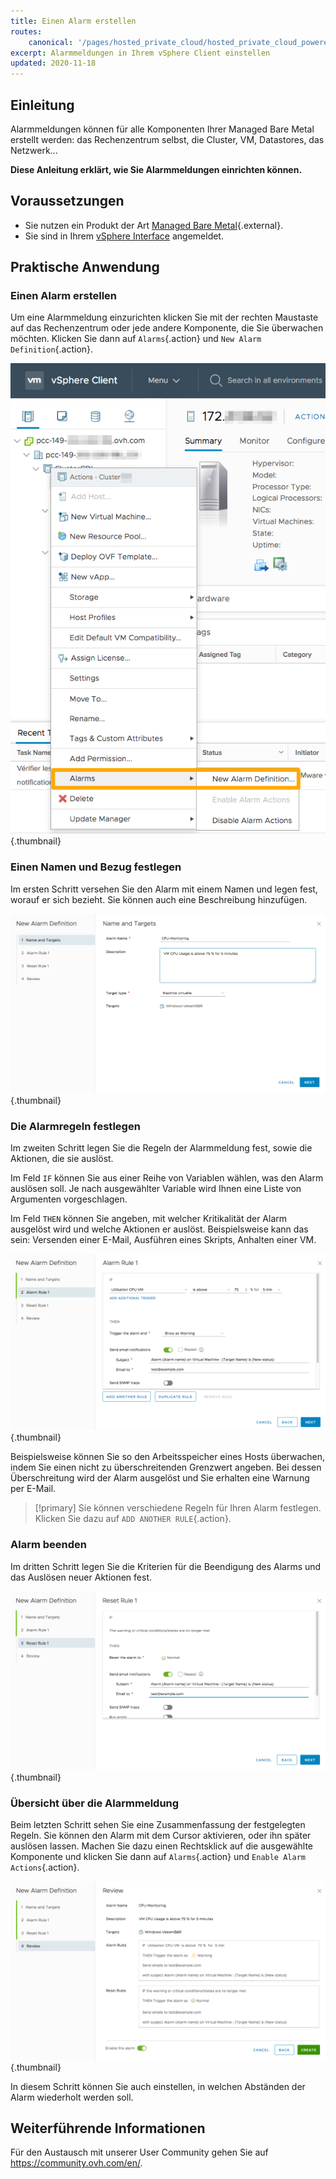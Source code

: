 ```yaml
---
title: Einen Alarm erstellen
routes:
    canonical: '/pages/hosted_private_cloud/hosted_private_cloud_powered_by_vmware/create_an_alert'
excerpt: Alarmmeldungen in Ihrem vSphere Client einstellen
updated: 2020-11-18
---
```



## Einleitung

Alarmmeldungen können für alle Komponenten Ihrer Managed Bare Metal erstellt werden: das Rechenzentrum selbst, die Cluster, VM, Datastores, das Netzwerk...

**Diese Anleitung erklärt, wie Sie Alarmmeldungen einrichten können.**

## Voraussetzungen

- Sie nutzen ein Produkt der Art [Managed Bare Metal](https://www.ovhcloud.com/de/managed-bare-metal/){.external}.
- Sie sind in Ihrem [vSphere Interface](/pages/bare_metal_cloud/managed_bare_metal/vsphere-interface) angemeldet.

## Praktische Anwendung

### Einen Alarm erstellen

Um eine Alarmmeldung einzurichten klicken Sie mit der rechten Maustaste auf das Rechenzentrum oder jede andere Komponente, die Sie überwachen möchten. Klicken Sie dann auf `Alarms`{.action} und `New Alarm Definition`{.action}.

![Alarm erstellen](images/alarms01.png){.thumbnail}

### Einen Namen und Bezug festlegen

Im ersten Schritt versehen Sie den Alarm mit einem Namen und legen fest, worauf er sich bezieht. Sie können auch eine Beschreibung hinzufügen.

![Name und Bezug der Alarmmeldung](images/alarms02.png){.thumbnail}

### Die Alarmregeln festlegen

Im zweiten Schritt legen Sie die Regeln der Alarmmeldung fest, sowie die Aktionen, die sie auslöst.

Im Feld `IF` können Sie aus einer Reihe von Variablen wählen, was den Alarm auslösen soll. Je nach ausgewählter Variable wird Ihnen eine Liste von Argumenten vorgeschlagen.

Im Feld `THEN` können Sie angeben, mit welcher Kritikalität der Alarm ausgelöst wird und welche Aktionen er auslöst. Beispielsweise kann das sein: Versenden einer E-Mail, Ausführen eines Skripts, Anhalten einer VM.

![Alarmregeln](images/alarms03.png){.thumbnail}

Beispielsweise können Sie so den Arbeitsspeicher eines Hosts überwachen, indem Sie einen nicht zu überschreitenden Grenzwert angeben. Bei dessen Überschreitung wird der Alarm ausgelöst und Sie erhalten eine Warnung per E-Mail.

> [!primary]
> Sie können verschiedene Regeln für Ihren Alarm festlegen. Klicken Sie dazu auf `ADD ANOTHER RULE`{.action}.
>

### Alarm beenden

Im dritten Schritt legen Sie die Kriterien für die Beendigung des Alarms und das Auslösen neuer Aktionen fest.

![Alarm beenden](images/alarms04.png){.thumbnail}

### Übersicht über die Alarmmeldung

Beim letzten Schritt sehen Sie eine Zusammenfassung der festgelegten Regeln. Sie können den Alarm mit dem Cursor aktivieren, oder ihn später auslösen lassen. Machen Sie dazu einen Rechtsklick auf die ausgewählte Komponente und klicken Sie dann auf `Alarms`{.action} und `Enable Alarm Actions`{.action}.

![Übersicht über die Alarmmeldung](images/alarms05.png){.thumbnail}

In diesem Schritt können Sie auch einstellen, in welchen Abständen der Alarm wiederholt werden soll.


## Weiterführende Informationen

Für den Austausch mit unserer User Community gehen Sie auf <https://community.ovh.com/en/>.
